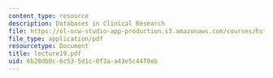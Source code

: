 ```yaml
---
content_type: resource
description: Databases in Clinical Research
file: https://ol-ocw-studio-app-production.s3.amazonaws.com/courses/hst-951j-medical-decision-support-spring-2003/6b28db0c6c535d1c0f3aa43e5c44f0eb_lecture19.pdf
file_type: application/pdf
resourcetype: Document
title: lecture19.pdf
uid: 6b28db0c-6c53-5d1c-0f3a-a43e5c44f0eb
---
```

